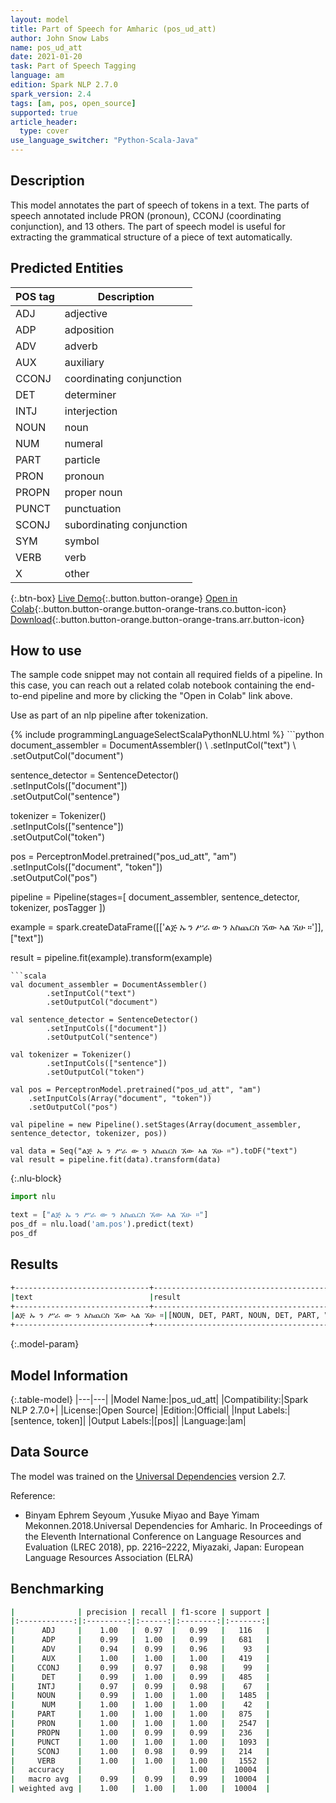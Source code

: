 ```yaml
---
layout: model
title: Part of Speech for Amharic (pos_ud_att)
author: John Snow Labs
name: pos_ud_att
date: 2021-01-20
task: Part of Speech Tagging
language: am
edition: Spark NLP 2.7.0
spark_version: 2.4
tags: [am, pos, open_source]
supported: true
article_header:
  type: cover
use_language_switcher: "Python-Scala-Java"
---
```


## Description

This model annotates the part of speech of tokens in a text. The parts of speech annotated include PRON (pronoun), CCONJ (coordinating conjunction), and 13 others. The part of speech model is useful for extracting the grammatical structure of a piece of text automatically.

## Predicted Entities

| POS tag | Description                |
|---------|----------------------------|
| ADJ     |  adjective                 |
| ADP     |  adposition                |
| ADV     |  adverb                    |
| AUX     |  auxiliary                 |
| CCONJ   |  coordinating conjunction  |
| DET     |  determiner                |
| INTJ    |  interjection              |
| NOUN    |  noun                      |
| NUM     |  numeral                   |
| PART    |  particle                  |
| PRON    |  pronoun                   |
| PROPN   |  proper noun               |
| PUNCT   |  punctuation               |
| SCONJ   |  subordinating conjunction |
| SYM     |  symbol                    |
| VERB    |  verb                      |
| X       |  other                     |

{:.btn-box}
[Live Demo](https://demo.johnsnowlabs.com/public/GRAMMAR_EN/){:.button.button-orange}
[Open in Colab](https://colab.research.google.com/github/JohnSnowLabs/spark-nlp-workshop/blob/master/tutorials/streamlit_notebooks/GRAMMAR_EN.ipynb){:.button.button-orange.button-orange-trans.co.button-icon}
[Download](https://s3.amazonaws.com/auxdata.johnsnowlabs.com/public/models/pos_ud_att_am_2.7.0_2.4_1611180723328.zip){:.button.button-orange.button-orange-trans.arr.button-icon}

## How to use

The sample code snippet may not contain all required fields of a pipeline. In this case, you can reach out a related colab notebook containing the end-to-end pipeline and more by clicking the "Open in Colab" link above.


Use as part of an nlp pipeline after tokenization.

<div class="tabs-box" markdown="1">
{% include programmingLanguageSelectScalaPythonNLU.html %}
```python
document_assembler = DocumentAssembler() \
    .setInputCol("text") \
    .setOutputCol("document")
    
sentence_detector = SentenceDetector()\
    .setInputCols(["document"])\
    .setOutputCol("sentence")
    
tokenizer = Tokenizer()\
        .setInputCols(["sentence"])\
        .setOutputCol("token")
        
pos = PerceptronModel.pretrained("pos_ud_att", "am") \
    .setInputCols(["document", "token"]) \
    .setOutputCol("pos")

pipeline = Pipeline(stages=[
        document_assembler,
        sentence_detector,
        tokenizer,
        posTagger
    ])

example = spark.createDataFrame([['ልጅ ኡ ን ሥራ ው ን አስጨርስ ኧው ኣል ኧሁ ።']], ["text"])

result = pipeline.fit(example).transform(example)
```
```scala
val document_assembler = DocumentAssembler()
        .setInputCol("text")
        .setOutputCol("document")
        
val sentence_detector = SentenceDetector()
        .setInputCols(["document"])
        .setOutputCol("sentence")
        
val tokenizer = Tokenizer()
        .setInputCols(["sentence"])
        .setOutputCol("token")
        
val pos = PerceptronModel.pretrained("pos_ud_att", "am")
    .setInputCols(Array("document", "token"))
    .setOutputCol("pos")

val pipeline = new Pipeline().setStages(Array(document_assembler, sentence_detector, tokenizer, pos))

val data = Seq("ልጅ ኡ ን ሥራ ው ን አስጨርስ ኧው ኣል ኧሁ ።").toDF("text")
val result = pipeline.fit(data).transform(data)
```

{:.nlu-block}
```python
import nlu

text = ["ልጅ ኡ ን ሥራ ው ን አስጨርስ ኧው ኣል ኧሁ ።"]
pos_df = nlu.load('am.pos').predict(text)
pos_df
```

</div>

## Results

```bash
+------------------------------+----------------------------------------------------------------+
|text                          |result                                                          |
+------------------------------+----------------------------------------------------------------+
|ልጅ ኡ ን ሥራ ው ን አስጨርስ ኧው ኣል ኧሁ ።|[NOUN, DET, PART, NOUN, DET, PART, VERB, PRON, AUX, PRON, PUNCT]|
+------------------------------+----------------------------------------------------------------+
```

{:.model-param}
## Model Information

{:.table-model}
|---|---|
|Model Name:|pos_ud_att|
|Compatibility:|Spark NLP 2.7.0+|
|License:|Open Source|
|Edition:|Official|
|Input Labels:|[sentence, token]|
|Output Labels:|[pos]|
|Language:|am|

## Data Source

The model was trained on the [Universal Dependencies](https://universaldependencies.org/) version 2.7.

Reference:

- Binyam Ephrem Seyoum ,Yusuke Miyao and Baye Yimam Mekonnen.2018.Universal Dependencies for Amharic. In Proceedings of the Eleventh International Conference on Language Resources and Evaluation (LREC 2018), pp. 2216–2222, Miyazaki, Japan: European Language Resources Association (ELRA)

## Benchmarking

```bash
|              | precision | recall | f1-score | support |
|:------------:|:---------:|:------:|:--------:|:-------:|
|      ADJ     |    1.00   |  0.97  |   0.99   |   116   |
|      ADP     |    0.99   |  1.00  |   0.99   |   681   |
|      ADV     |    0.94   |  0.99  |   0.96   |    93   |
|      AUX     |    1.00   |  1.00  |   1.00   |   419   |
|     CCONJ    |    0.99   |  0.97  |   0.98   |    99   |
|      DET     |    0.99   |  1.00  |   0.99   |   485   |
|     INTJ     |    0.97   |  0.99  |   0.98   |    67   |
|     NOUN     |    0.99   |  1.00  |   1.00   |   1485  |
|      NUM     |    1.00   |  1.00  |   1.00   |    42   |
|     PART     |    1.00   |  1.00  |   1.00   |   875   |
|     PRON     |    1.00   |  1.00  |   1.00   |   2547  |
|     PROPN    |    1.00   |  0.99  |   0.99   |   236   |
|     PUNCT    |    1.00   |  1.00  |   1.00   |   1093  |
|     SCONJ    |    1.00   |  0.98  |   0.99   |   214   |
|     VERB     |    1.00   |  1.00  |   1.00   |   1552  |
|   accuracy   |           |        |   1.00   |  10004  |
|   macro avg  |    0.99   |  0.99  |   0.99   |  10004  |
| weighted avg |    1.00   |  1.00  |   1.00   |  10004  |
```